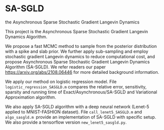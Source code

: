 # SA-SGLD
the Asynchronous Sparse Stochastic Gradient Langevin Dynamics 

This project is the Asynchronous Sparse Stochastic Gradient Langevin Dynamics Algorithm.

We propose a fast MCMC method to sample from the posterior distribution with a spike and slab prior. We further apply sub-sampling and employ stochastic gradient Langevin dynamics to reduce computational cost, and propose Asynchronous Sparse Stochastic Gradient Langevin Dynamics Algorithm (SA-SGLD). We refer readers our paper https://arxiv.org/abs/2108.06446 for more detailed background information. 

We apply our method on logistic regression model. File `logistic_regression_SASGLD.m` compares the relative error, sensitivity, sparsity and running time of Exact/Asynchronous/SA-SGLD and Variational Approximation algorithm. 

We also apply SA-SGLD algorithm with a deep neural network (Lenet-5 applied to MNIST-FASHION dataset). File `call_lenet5_SASGLD.m` and `algo_sasgld.m `provide an implementation of SA-SGLD with specific setup. We also provide a tensorflow version `new_lenet5_sasgld.py`.












